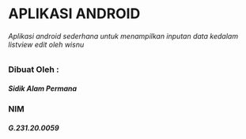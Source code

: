 # APLIKASI ANDROID
###### Aplikasi android sederhana untuk menampilkan inputan data kedalam listview edit oleh wisnu

### Dibuat Oleh :
##### Sidik Alam Permana
### NIM
##### G.231.20.0059